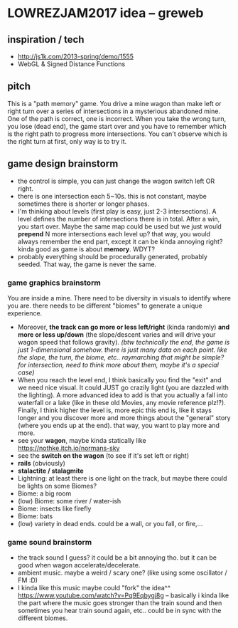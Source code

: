 # LOWREZJAM2017 idea – greweb

## inspiration / tech

- http://js1k.com/2013-spring/demo/1555
- WebGL & Signed Distance Functions

## pitch

This is a "path memory" game. You drive a mine wagon than make left or right turn over a series of intersections in a mysterious abandoned mine.
One of the path is correct, one is incorrect. When you take the wrong turn, you lose (dead end), the game start over and you have to remember which is the right path to progress more intersections. You can't observe which is the right turn at first, only way is to try it.

## game design brainstorm

- the control is simple, you can just change the wagon switch left OR right.
- there is one intersection each 5~10s. this is not constant, maybe sometimes there is shorter or longer phases.
- I'm thinking about levels (first play is easy, just 2-3 intersections). A level defines the number of intersections there is in total. After a win, you start over. Maybe the same map could be used but we just would **prepend** N more intersections each level up? that way, you would always remember the end part, except it can be kinda annoying right? kinda good as game is about **memory**. WDYT?
- probably everything should be procedurally generated, probably seeded. That way, the game is never the same.

### game graphics brainstorm

You are inside a mine. There need to be diversity in visuals to identify where you are. there needs to be different "biomes" to generate a unique experience.

- Moreover, **the track can go more or less left/right** (kinda randomly) **and more or less up/down** (the slope/descent varies and will drive your wagon speed that follows gravity). *(btw technically the end, the game is just 1-dimensional somehow. there is just many data on each point. like the slope, the turn, the biome, etc.. raymarching that might be simple? for intersection, need to think more about them, maybe it's a special case)*
- When you reach the level end, I think basically you find the "exit" and we need nice visual. It could JUST go crazily light (you are dazzled with the lighting). A more advanced idea to add is that you actually a fall into waterfall or a lake (like in these old Movies, any movie reference plz!?). Finally, I think higher the level is, more epic this end is, like it stays longer and you discover more and more things about the "general" story (where you ends up at the end). that way, you want to play more and more.
- see your **wagon**, maybe kinda statically like https://nothke.itch.io/normans-sky
- see the **switch on the wagon** (to see if it's set left or right)
- **rails** (obviously)
- **stalactite / stalagmite**
- Lightning: at least there is one light on the track, but maybe there could be lights on some Biomes?
- Biome: a big room
- (low) Biome: some river / water-ish
- Biome: insects like firefly
- Biome: bats
- (low) variety in dead ends. could be a wall, or you fall, or fire,...

### game sound brainstorm

- the track sound I guess? it could be a bit annoying tho. but it can be good when wagon accelerate/decelerate.
- ambient music. maybe a weird / scary one? (like using some oscillator / FM :D)
- I kinda like this music maybe could "fork" the idea^^ https://www.youtube.com/watch?v=Pq9Eqbygj8g – basically i kinda like the part where the music goes stronger than the train sound and then sometimes you hear train sound again, etc.. could be in sync with the different biomes.
